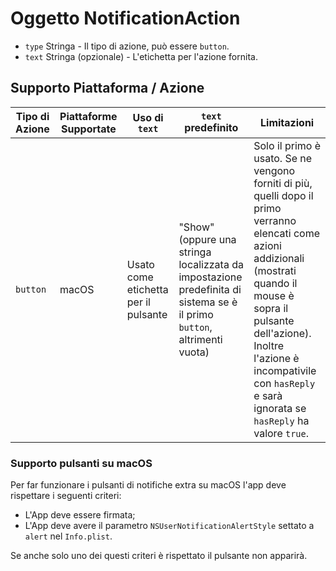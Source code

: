 # Oggetto NotificationAction

* `type` Stringa - Il tipo di azione, può essere `button`.
* `text` Stringa (opzionale) - L'etichetta per l'azione fornita.

## Supporto Piattaforma / Azione

| Tipo di Azione | Piattaforme Supportate | Uso di `text`                        | `text` predefinito                                                                                                      | Limitazioni                                                                                                                                                                                                                                                                     |
| -------------- | ---------------------- | ------------------------------------ | ----------------------------------------------------------------------------------------------------------------------- | ------------------------------------------------------------------------------------------------------------------------------------------------------------------------------------------------------------------------------------------------------------------------------- |
| `button`       | macOS                  | Usato come etichetta per il pulsante | "Show" (oppure una stringa localizzata da impostazione predefinita di sistema se è il primo `button`, altrimenti vuota) | Solo il primo è usato. Se ne vengono forniti di più, quelli dopo il primo verranno elencati come azioni addizionali (mostrati quando il mouse è sopra il pulsante dell'azione). Inoltre l'azione è incompativile con `hasReply` e sarà ignorata se `hasReply` ha valore `true`. |

### Supporto pulsanti su macOS

Per far funzionare i pulsanti di notifiche extra su macOS l'app deve rispettare i seguenti criteri:

* L'App deve essere firmata;
* L'App deve avere il parametro `NSUserNotificationAlertStyle` settato a `alert` nel `Info.plist`.

Se anche solo uno dei questi criteri è rispettato il pulsante non apparirà.
